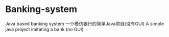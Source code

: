 # Banking-system
Java based banking system
一个模仿银行的简单Java项目(没有GUI)
A simple java project imitating a bank (no GUI)

